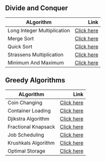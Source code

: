 ## Divide and Conquer

| ALgorithm                      | Link              |
| --------------------------     | -----------------:|
| Long Integer Multiplication    | <a href="https://github.com/nihal5617/DAA-Algorithms/blob/main/divide%20and%20conquer/longIntMulti.c">Click here<a/>|
| Merge Sort                     | <a href="https://github.com/nihal5617/DAA-Algorithms/blob/main/divide%20and%20conquer/mergeSort.c">Click here<a/> |
| Quick Sort                     | <a href="https://github.com/nihal5617/DAA-Algorithms/blob/main/divide%20and%20conquer/quickSort.c">Click here<a/> |
| Strassens Multiplication       | <a href="https://github.com/nihal5617/DAA-Algorithms/blob/main/divide%20and%20conquer/strassensMulti.c">Click here<a/> |
| Minimum And Maximum            | <a href="https://github.com/nihal5617/DAA-Algorithms/blob/main/divide%20and%20conquer/min&max.c">Click here<a/>|
  
## Greedy Algorithms

| ALgorithm                      | Link              |
| --------------------------     | -----------------:|
| Coin Changing                  | <a href="https://github.com/nihal5617/DAA-Algorithms/blob/main/greedy/coinChanging.c">Click here<a/>|
| Container Loading              | <a href="https://github.com/nihal5617/DAA-Algorithms/blob/main/greedy/containerLoading.c">Click here<a/>|
| Djikstra Algorithm             | <a href="https://github.com/nihal5617/DAA-Algorithms/blob/main/greedy/djikstraAlgorithm.c">Click here<a/>|
| Fractional Knapsack            | <a href="https://github.com/nihal5617/DAA-Algorithms/blob/main/greedy/fractionalKnapsack.c">Click here<a/>|
| Job Scheduling                 | <a href="https://github.com/nihal5617/DAA-Algorithms/blob/main/greedy/jobScheduling.c">Click here<a/>|
| Krushkals Algorithm            | <a href="https://github.com/nihal5617/DAA-Algorithms/blob/main/greedy/krushkalsAlgorithm.c">Click here<a/>|
| Optimal Storage                | <a href="https://github.com/nihal5617/DAA-Algorithms/blob/main/greedy/optimalStorage.cpp">Click here<a/>|
